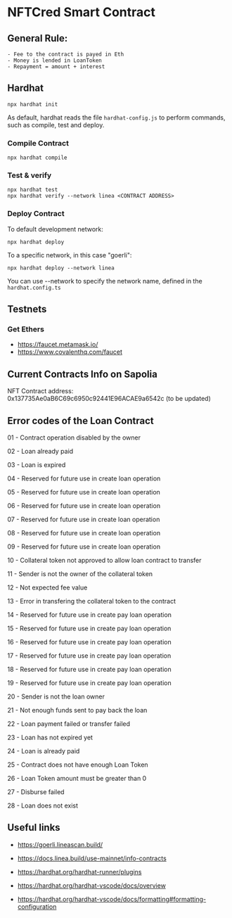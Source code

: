 # NFTCred Smart Contract

## General Rule:

    - Fee to the contract is payed in Eth
    - Money is lended in LoanToken
    - Repayment = amount + interest

## Hardhat

`npx hardhat init`

As default, hardhat reads the file `hardhat-config.js` to perform commands, such as compile, test and deploy.

### Compile Contract

```shell
npx hardhat compile
```

### Test & verify

```shell
npx hardhat test
npx hardhat verify --network linea <CONTRACT ADDRESS>
```

### Deploy Contract

To default development network:

```shell
npx hardhat deploy
```

To a specific network, in this case "goerli":

```shell
npx hardhat deploy --network linea
```

You can use --network to specify the network name, defined in the `hardhat.config.ts`

## Testnets

### Get Ethers

- https://faucet.metamask.io/
- https://www.covalenthq.com/faucet

## Current Contracts Info on Sapolia

NFT Contract address: 0x137735Ae0aB6C69c6950c92441E96ACAE9a6542c (to be updated)

## Error codes of the Loan Contract

01 - Contract operation disabled by the owner

02 - Loan already paid

03 - Loan is expired

04 - Reserved for future use in create loan operation

05 - Reserved for future use in create loan operation

06 - Reserved for future use in create loan operation

07 - Reserved for future use in create loan operation

08 - Reserved for future use in create loan operation

09 - Reserved for future use in create loan operation

10 - Collateral token not approved to allow loan contract to transfer

11 - Sender is not the owner of the collateral token

12 - Not expected fee value

13 - Error in transfering the collateral token to the contract

14 - Reserved for future use in create pay loan operation

15 - Reserved for future use in create pay loan operation

16 - Reserved for future use in create pay loan operation

17 - Reserved for future use in create pay loan operation

18 - Reserved for future use in create pay loan operation

19 - Reserved for future use in create pay loan operation

20 - Sender is not the loan owner

21 - Not enough funds sent to pay back the loan

22 - Loan payment failed or transfer failed

23 - Loan has not expired yet

24 - Loan is already paid

25 - Contract does not have enough Loan Token

26 - Loan Token amount must be greater than 0

27 - Disburse failed

28 - Loan does not exist

## Useful links

- https://goerli.lineascan.build/

- https://docs.linea.build/use-mainnet/info-contracts

- https://hardhat.org/hardhat-runner/plugins
  
- https://hardhat.org/hardhat-vscode/docs/overview
  
- https://hardhat.org/hardhat-vscode/docs/formatting#formatting-configuration